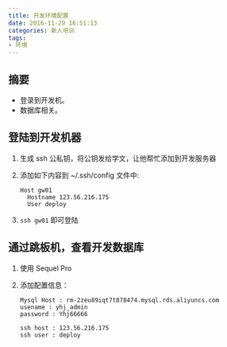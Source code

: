 ```yaml
---
title: 开发环境配置
date: 2016-11-29 16:51:13
categories: 新人培训
tags:
- 环境
---
```


## 摘要
- 登录到开发机。
- 数据库相关。

<!--more-->

## 登陆到开发机器
1. 生成 ssh 公私钥，将公钥发给学文，让他帮忙添加到开发服务器

2. 添加如下内容到 ~/.ssh/config 文件中:

   ```
   Host gw01
     Hostname 123.56.216.175
     User deploy
   ```

3. `ssh gw01` 即可登陆

## 通过跳板机，查看开发数据库

1. 使用 Sequel Pro 

2. 添加配置信息：

   ```
   Mysql Host : rm-2zeu89iqt7t878474.mysql.rds.aliyuncs.com
   usename : yhj_admin
   password : Yhj66666

   ssh host : 123.56.216.175
   ssh user : deploy
   ```

   ​


